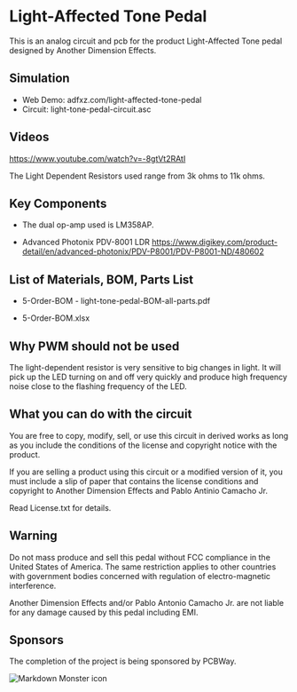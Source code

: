 # Light-Affected Tone Pedal

This is an analog circuit and pcb for the product Light-Affected Tone pedal designed by Another Dimension Effects.

## Simulation
- Web Demo: adfxz.com/light-affected-tone-pedal
- Circuit: light-tone-pedal-circuit.asc

## Videos
https://www.youtube.com/watch?v=-8gtVt2RAtI

The Light Dependent Resistors used range from 3k ohms to 11k ohms.

## Key Components

- The dual op-amp used is LM358AP.

- Advanced Photonix PDV-8001 LDR https://www.digikey.com/product-detail/en/advanced-photonix/PDV-P8001/PDV-P8001-ND/480602

## List of Materials, BOM, Parts List

- 5-Order-BOM - light-tone-pedal-BOM-all-parts.pdf

- 5-Order-BOM.xlsx

## Why PWM should not be used

The light-dependent resistor is very sensitive to big changes in light. 
It will pick up the LED turning on and off very quickly and produce high frequency noise close to the flashing frequency of the LED.

## What you can do with the circuit
You are free to copy, modify, sell, or use this circuit in derived works as long as you include the conditions of the license 
and copyright notice with the product. 

If you are selling a product using this circuit or a modified version of it, 
you must include a slip of paper that contains the license conditions and copyright to Another Dimension Effects and Pablo Antinio Camacho Jr.

Read License.txt for details.

## Warning

Do not mass produce and sell this pedal without FCC compliance in the United States of America.
The same restriction applies to other countries with government bodies concerned with regulation of electro-magnetic interference.

Another Dimension Effects and/or Pablo Antonio Camacho Jr. are not liable for any damage caused by this pedal including EMI.

## Sponsors
The completion of the project is being sponsored by PCBWay.

<img src="https://www.adfxz.com/wp-content/uploads/PCBway1_1.png"
     alt="Markdown Monster icon"
     style="float: left; margin-right: 10px;" />
